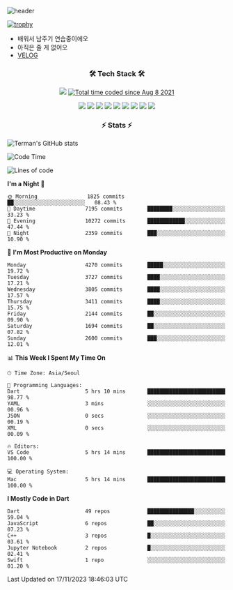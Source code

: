 <!--
**Ohgyuchan/Ohgyuchan** is a ✨ _special_ ✨ repository because its `README.md` (this file) appears on your GitHub profile.

Here are some ideas to get you started:

- 🔭 I’m currently working on ...
- 🌱 I’m currently learning ...
- 👯 I’m looking to collaborate on ...
- 🤔 I’m looking for help with ...
- 💬 Ask me about ...
- 📫 How to reach me: ...
- 😄 Pronouns: ...
- ⚡ Fun fact: ...
-->
![header](https://capsule-render.vercel.app/api?type=soft&color=auto&height=150&section=header&text=Ohgyuchan&fontSize=80&animation=twinkling)

[![trophy](https://github-profile-trophy.vercel.app/?username=Ohgyuchan&column=-1)](https://github.com/ryo-ma/github-profile-trophy)

<!-- ### Hi there 👋 -->
  * 배워서 남주기 연습중이에오
  * 아직은 줄 게 없어오
  * [VELOG](https://velog.io/@terman)



<h3 align="center"><b>🛠 Tech Stack 🛠</b></h3>

<p align="center">
<a href="https://hits.seeyoufarm.com"><img src="https://hits.seeyoufarm.com/api/count/incr/badge.svg?url=https%3A%2F%2Fgithub.com%2FOhgyuchan&count_bg=%2379C83D&title_bg=%23555555&icon=&icon_color=%23E7E7E7&title=visitors+%F0%9F%99%8C&edge_flat=false"/></a> <a href="https://wakatime.com/@9d35e6a9-2400-4e9b-b741-9597e6de1373"><img src="https://wakatime.com/badge/user/9d35e6a9-2400-4e9b-b741-9597e6de1373.svg" alt="Total time coded since Aug 8 2021" /></a></p>


<p align="center">
<img src="https://img.shields.io/badge/HTML5-E34F26?style=flat-square&logo=HTML5&logoColor=white"/></a>
<img src="https://img.shields.io/badge/CSS3-1572B6?style=flat-square&logo=CSS3&logoColor=white"/></a>
<img src="https://img.shields.io/badge/JavaScript-F7DF1E?style=flat-square&logo=JavaScript&logoColor=white"/></a>
<!-- <img src="https://img.shields.io/badge/Node.js-339933?style=flat-square&logo=Node.js&logoColor=white"/></a> &nbsp -->
<img src="https://img.shields.io/badge/Android-3DDC84?style=flat-square&logo=Android&logoColor=white"/></a> 
<img src="https://img.shields.io/badge/Flutter-02569B?style=flat-square&logo=Flutter&logoColor=white"></a> 
<img src="https://img.shields.io/badge/Dart-0175C2?style=flat-square&logo=Dart&logoColor=white"></a> 
<!-- <img src="https://img.shields.io/badge/R-0175C2?style=flat-square&logo=R&logoColor=white"></a> &nbsp -->
<!-- <img src="https://img.shields.io/badge/MongoDB-47A248?style=flat-square&logo=MongoDB&logoColor=white"/></a> &nbsp -->
<!-- <img src="https://img.shields.io/badge/MySQL-4479A1?style=flat-square&logo=MySQL&logoColor=white"/></a> &nbsp -->
<img src="https://img.shields.io/badge/c++-00599C?style=flat-square&logo=c%2B%2B&logoColor=white"/></a> 
<img src="https://img.shields.io/badge/python-0175C2?style=flat-square&logo=python&logoColor=white"></a> 
<img src="https://img.shields.io/badge/github-181717?style=flat-square&logo=github&logoColor=white"></a> 
<!-- <img src="https://img.shields.io/badge/unity-FCC624?style=flat-square&logo=unity&logoColor=black"></a>  -->
<!-- <img src="https://img.shields.io/badge/Amazon AWS-232F3E?style=flat-square&logo=Amazon%20AWS&logoColor=white"/></a> &nbsp -->
</p></b>

<h3 align="center"><b>⚡️ Stats ⚡️</b></h3>

![Terman's GitHub stats](https://github-readme-stats.vercel.app/api?username=Ohgyuchan&count_private=true&show_icons=true&theme=buefy)
  
<!--START_SECTION:waka-->
![Code Time](http://img.shields.io/badge/Code%20Time-1%2C371%20hrs%2022%20mins-blue)

![Lines of code](https://img.shields.io/badge/From%20Hello%20World%20I%27ve%20Written-33.7%20million%20lines%20of%20code-blue)

**I'm a Night 🦉** 

```text
🌞 Morning                1825 commits        ██░░░░░░░░░░░░░░░░░░░░░░░   08.43 % 
🌆 Daytime                7195 commits        ████████░░░░░░░░░░░░░░░░░   33.23 % 
🌃 Evening                10272 commits       ████████████░░░░░░░░░░░░░   47.44 % 
🌙 Night                  2359 commits        ███░░░░░░░░░░░░░░░░░░░░░░   10.90 % 
```
📅 **I'm Most Productive on Monday** 

```text
Monday                   4270 commits        █████░░░░░░░░░░░░░░░░░░░░   19.72 % 
Tuesday                  3727 commits        ████░░░░░░░░░░░░░░░░░░░░░   17.21 % 
Wednesday                3805 commits        ████░░░░░░░░░░░░░░░░░░░░░   17.57 % 
Thursday                 3411 commits        ████░░░░░░░░░░░░░░░░░░░░░   15.75 % 
Friday                   2144 commits        ██░░░░░░░░░░░░░░░░░░░░░░░   09.90 % 
Saturday                 1694 commits        ██░░░░░░░░░░░░░░░░░░░░░░░   07.82 % 
Sunday                   2600 commits        ███░░░░░░░░░░░░░░░░░░░░░░   12.01 % 
```


📊 **This Week I Spent My Time On** 

```text
🕑︎ Time Zone: Asia/Seoul

💬 Programming Languages: 
Dart                     5 hrs 10 mins       █████████████████████████   98.77 % 
YAML                     3 mins              ░░░░░░░░░░░░░░░░░░░░░░░░░   00.96 % 
JSON                     0 secs              ░░░░░░░░░░░░░░░░░░░░░░░░░   00.19 % 
XML                      0 secs              ░░░░░░░░░░░░░░░░░░░░░░░░░   00.09 % 

🔥 Editors: 
VS Code                  5 hrs 14 mins       █████████████████████████   100.00 % 

💻 Operating System: 
Mac                      5 hrs 14 mins       █████████████████████████   100.00 % 
```

**I Mostly Code in Dart** 

```text
Dart                     49 repos            ███████████████░░░░░░░░░░   59.04 % 
JavaScript               6 repos             ██░░░░░░░░░░░░░░░░░░░░░░░   07.23 % 
C++                      3 repos             █░░░░░░░░░░░░░░░░░░░░░░░░   03.61 % 
Jupyter Notebook         2 repos             █░░░░░░░░░░░░░░░░░░░░░░░░   02.41 % 
Swift                    1 repo              ░░░░░░░░░░░░░░░░░░░░░░░░░   01.20 % 
```




 Last Updated on 17/11/2023 18:46:03 UTC
<!--END_SECTION:waka-->
